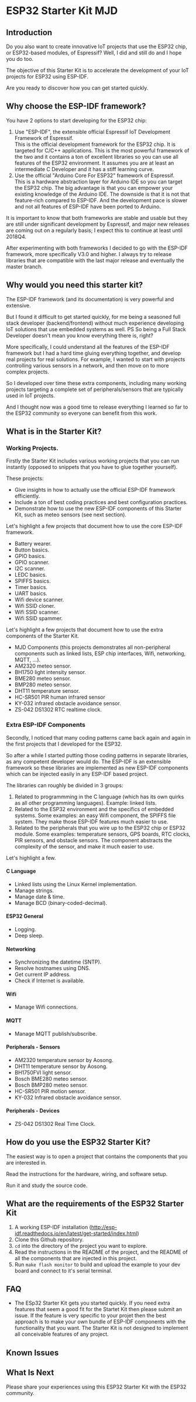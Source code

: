 # ESP32 Starter Kit MJD
## Introduction
Do you also want to create innovative IoT projects that use the ESP32 chip, or ESP32-based modules, of Espressif? Well, I did and still do and I hope you do too.

The objective of this Starter Kit is to accelerate the development of your IoT projects for ESP32 using ESP-IDF.

Are you ready to discover how you can get started quickly.

## Why choose the ESP-IDF framework?
You have 2 options to start developing for the ESP32 chip:
1. Use "ESP-IDF", the extensible official Espressif IoT Development Framework of Espressif. \
This is the official development framework for the ESP32 chip. It is targeted for C/C++ applications. This is the most powerful framework of the two and it contains a ton of excellent libraries so you can use all features of the ESP32 environment. It assumes you are at least an intermediate C Developer and it has a stiff learning curve.
2. Use the official "Arduino Core For ESP32" framework of Espressif.\
This is a hardware abstraction layer for Arduino IDE so you can target the ESP32 chip. The big advantage is that you can empower your existing knowledge of the Arduino IDE. The downside is that it is not that feature-rich compared to ESP-IDF. And the development pace is slower and not all features of ESP-IDF have been ported to Arduino.

It is important to know that both frameworks are stable and usable but they are still under significant development by Espressif, and major new releases are coming out on a regularly basis; I expect this to continue at least until 2018Q4.

After experimenting with both frameworks I decided to go with the ESP-IDF framework, more specifically V3.0 and higher. I always try to release libraries that are compatible with the last major release and eventually the master branch.

## Why would you need this starter kit?
The ESP-IDF framework (and its documentation) is very powerful and extensive.

But I found it difficult to get started quickly, for me being a seasoned full stack developer (backend/frontend) without much experience developing IoT solutions that use embedded systems as well. PS So being a Full Stack Developer doesn't mean you know everything there is, right?

More specifically, I could understand all the features of the ESP-IDF framework but I had a hard time gluing everything together, and develop real projects for real solutions. For example, I wanted to start with projects controlling various sensors in a network, and then move on to more complex projects.

So I developed over time these extra components, including many working projects targeting a complete set of peripherals/sensors that are typically used in IoT projects.

And I thought now was a good time to release everything I learned so far to the ESP32 community so everyone can benefit from this work.

## What is in the Starter Kit?
### Working Projects.
Firstly the Starter Kit includes various working projects that you can run instantly (opposed to snippets that you have to glue together yourself).

These projects:
- Give insights in how to actually use the official ESP-IDF framework efficiently.
- Include a ton of best coding practices and best configuration practices.
- Demonstrate how to use the new ESP-IDF components of this Starter Kit, such as meteo sensors (see next section).

Let's highlight a few projects that document how to use the core ESP-IDF framework.
- Battery wearer.
- Button basics.
- GPIO basics.
- GPIO scanner.
- I2C scanner.
- LEDC basics.
- SPIFFS basics.
- Timer basics.
- UART basics.
- Wifi device scanner.
- Wifi SSID cloner.
- Wifi SSID scanner.
- Wifi SSID spammer.

Let's highlight a few projects that document how to use the extra components of the Starter Kit.
- MJD Components (this projects demonstrates all non-peripheral components such as linked lists, ESP chip interfaces, Wifi, networking, MQTT, ...).
- AM2320 meteo sensor.
- BH1750 light intensity sensor.
- BME280 meteo sensor.
- BMP280 meteo sensor.
- DHT11 temperature sensor.
- HC-SR501 PIR human infrared sensor
- KY-032 infrared obstacle avoidance sensor.
- ZS-042 DS1302 RTC realtime clock.

### Extra ESP-IDF Components
Secondly, I noticed that many coding patterns came back again and again in the first projects that I developed for the ESP32.

So after a while I started putting those coding patterns in separate libraries, as any competent developer would do. The ESP-IDF is an extensible framework so these libraries are implemented as new ESP-IDF components which can be injected easily in any ESP-IDF based project.

The libraries can roughly be divided in 3 groups:
1. Related to programmming in the C language (which has its own quirks as all other programming languages). Example: linked lists.
2. Related to the ESP32 environment and the specifics of embedded systems. Some examples: an easy Wifi component, the SPIFFS file system. They make those ESP-IDF features much easier to use.
3. Related to the peripherals that you wire up to the ESP32 chip or ESP32 module. Some examples: temperature sensors, GPS boards, RTC clocks, PIR sensors, and obstacle sensors. The component abstracts the complexity of the sensor, and make it much easier to use.

Let's highlight a few.
 
#### C Language
- Linked lists using the Linux Kernel implementation.
- Manage strings.
- Manage date & time.
- Manage BCD (binary-coded-decimal).

#### ESP32 General
- Logging.
- Deep sleep.

#### Networking
- Synchronizing the datetime (SNTP).
- Resolve hostnames using DNS.
- Get current IP address.
- Check if Internet is available.

#### Wifi
- Manage Wifi connections.

#### MQTT
- Manage MQTT publish/subscribe.

#### Peripherals - Sensors
- AM2320 temperature sensor by Aosong.
- DHT11 temperature sensor by Aosong.
- BH1750FVI light sensor.
- Bosch BME280 meteo sensor.
- Bosch BMP280 meteo sensor.
- HC-SR501 PIR motion sensor.
- KY-032 Infrared obstacle avoidance sensor.

#### Peripherals - Devices
- ZS-042 DS1302 Real Time Clock.

## How do you use the ESP32 Starter Kit?
The easiest way is to open a project that contains the components that you are interested in.

Read the instructions for the hardware, wiring, and software setup.

Run it and study the source code.

## What are the requirements of the ESP32 Starter Kit
1. A working ESP-IDF installation (http://esp-idf.readthedocs.io/en/latest/get-started/index.html)
2. Clone this Github repository.
3. `cd` into the directory of the project you want to explore.
4. Read the instructions in the README of the project, and the README of all the components that are injected in this project.
4. Run `make flash monitor` to build and upload the example to your dev board and connect to it's serial terminal.

## FAQ
- The ESp32 Starter Kit gets you started quickly. If you need extra features that seem a good fit for the Startet Kit then please submit an issue. If the feature is very specific to your projet then the best approach is to make your own bundle of ESP-IDF components with the functionality that you want. The Starter Kit is not designed to implement all conceivable features of any project.

## Known Issues

## What Is Next
Please share your experiences using this ESP32 Starter Kit with the ESP32 community.
